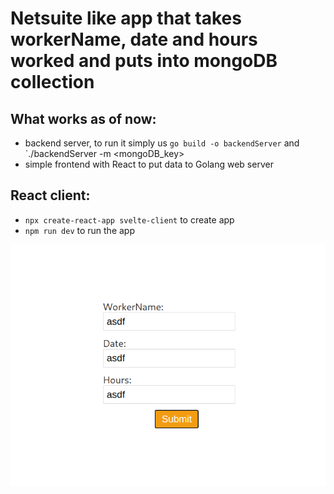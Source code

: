 # Netsuite like app that takes workerName, date and hours worked and puts into mongoDB collection

## What works as of now:
- backend server, to run it simply us `go build -o backendServer` and  `./backendServer -m <mongoDB_key>
- simple frontend with React to put data to Golang web server

## React client:
- `npx create-react-app svelte-client` to create app
- `npm run dev` to run the app


![Alt Text](image.png)